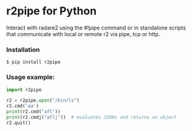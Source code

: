 r2pipe for Python
=================

Interact with radare2 using the #!pipe command or in standalone scripts
that communicate with local or remote r2 via pipe, tcp or http.

### Installation

```
$ pip install r2pipe
```


### Usage example:

```python
import r2pipe

r2 = r2pipe.open("/bin/ls")
r2.cmd('aa')
print(r2.cmd("afl"))
print(r2.cmdj("aflj"))  # evaluates JSONs and returns an object
r2.quit()
```

